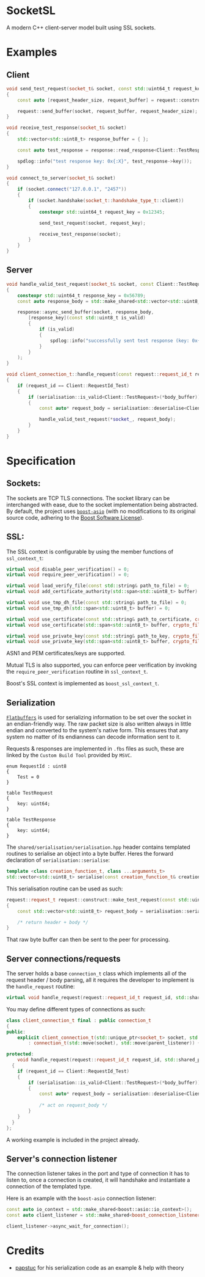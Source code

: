 # SocketSL

A modern C++ client-server model built using SSL sockets.

# Examples

## Client

```cpp
void send_test_request(socket_t& socket, const std::uint64_t request_key)
{
	const auto [request_header_size, request_buffer] = request::construct::make_test_request(request_key);

	request::send_buffer(socket, request_buffer, request_header_size);
}

void receive_test_response(socket_t& socket)
{
	std::vector<std::uint8_t> response_buffer = { };

	const auto test_response = response::read_response<Client::TestResponse>(socket, response_buffer);

	spdlog::info("test response key: 0x{:X}", test_response->key());
}

void connect_to_server(socket_t& socket)
{
	if (socket.connect("127.0.0.1", "2457"))
	{
		if (socket.handshake(socket_t::handshake_type_t::client))
		{
			constexpr std::uint64_t request_key = 0x12345;

			send_test_request(socket, request_key);

			receive_test_response(socket);
		}
	}
}
```

## Server

```cpp
void handle_valid_test_request(socket_t& socket, const Client::TestRequest* const request_body)
{
	constexpr std::uint64_t response_key = 0x56789;
	const auto response_body = std::make_shared<std::vector<std::uint8_t>>(response::construct::make_test_response(response_key));

	response::async_send_buffer(socket, response_body,
		[response_key](const std::uint8_t is_valid)
		{
			if (is_valid)
			{
				spdlog::info("successfully sent test response (key: 0x{:X})", response_key);
			}
		}
	);
}

void client_connection_t::handle_request(const request::request_id_t request_id, const std::shared_ptr<std::vector<std::uint8_t>> body_buffer)
{
	if (request_id == Client::RequestId_Test)
	{
		if (serialisation::is_valid<Client::TestRequest>(*body_buffer))
		{
			const auto* request_body = serialisation::deserialise<Client::TestRequest>(*body_buffer);

			handle_valid_test_request(*socket_, request_body);
		}
	}
}
```


# Specification

## Sockets:

The sockets are TCP TLS connections. The socket library can be interchanged with ease, due to the socket implementation being abstracted. By default, the project uses [`boost-asio`](https://github.com/boostorg/asio) (with no modifications to its original source code, adhering to the [Boost Software License](https://www.boost.org/LICENSE_1_0.txt)).

## SSL:

The SSL context is configurable by using the member functions of `ssl_context_t`:

```cpp
virtual void disable_peer_verification() = 0;
virtual void require_peer_verification() = 0;

virtual void load_verify_file(const std::string& path_to_file) = 0;
virtual void add_certificate_authority(std::span<std::uint8_t> buffer) = 0;

virtual void use_tmp_dh_file(const std::string& path_to_file) = 0;
virtual void use_tmp_dh(std::span<std::uint8_t> buffer) = 0;

virtual void use_certificate(const std::string& path_to_certificate, crypto_file_format_t file_format) = 0;
virtual void use_certificate(std::span<std::uint8_t> buffer, crypto_file_format_t file_format) = 0;

virtual void use_private_key(const std::string& path_to_key, crypto_file_format_t file_format) = 0;
virtual void use_private_key(std::span<std::uint8_t> buffer, crypto_file_format_t file_format) = 0;
```

ASN1 and PEM certificates/keys are supported.

Mutual TLS is also supported, you can enforce peer verification by invoking the `require_peer_verification` routine in `ssl_context_t`.

Boost's SSL context is implemented as `boost_ssl_context_t`.

## Serialization

[`Flatbuffers`](https://github.com/google/flatbuffers) is used for serializing information to be set over the socket in an endian-friendly way. The raw packet size is also written always in little endian and converted to the system's native form. This ensures that any system no matter of its endianness can decode information sent to it.

Requests & responses are implemented in `.fbs` files as such, these are linked by the `Custom Build Tool` provided by `MSVC`.

```fbs
enum RequestId : uint8
{
    Test = 0
} 

table TestRequest
{
    key: uint64;
}

table TestResponse
{
    key: uint64;
}
```

The `shared/serialisation/serialisation.hpp` header contains templated routines to serialise an object into a byte buffer. Heres the forward declaration of `serialisation::serialise`:

```cpp
template <class creation_function_t, class ...arguments_t>
std::vector<std::uint8_t> serialise(const creation_function_t& creation_function, arguments_t&&... arguments)
```

This serialisation routine can be used as such:

```cpp
request::request_t request::construct::make_test_request(const std::uint64_t key)
{
	const std::vector<std::uint8_t> request_body = serialisation::serialise(CREATION_WRAPPER(Client::CreateTestRequest), key);

	/* return header + body */
}
```

That raw byte buffer can then be sent to the peer for processing.

## Server connections/requests

The server holds a base `connection_t` class which implements all of the request header / body parsing, all it requires the developer to implement is the `handle_request` routine:

```cpp
virtual void handle_request(request::request_id_t request_id, std::shared_ptr<std::vector<std::uint8_t>> body_buffer) = 0;
```

You may define different types of connections as such:

```cpp
class client_connection_t final : public connection_t
{
public:
	explicit client_connection_t(std::unique_ptr<socket_t> socket, std::shared_ptr<connection_listener_t> parent_listener)
		: connection_t(std::move(socket), std::move(parent_listener)) {}

protected:
	void handle_request(request::request_id_t request_id, std::shared_ptr<std::vector<std::uint8_t>> body_buffer) override
  {
    if (request_id == Client::RequestId_Test)
  	{
  		if (serialisation::is_valid<Client::TestRequest>(*body_buffer))
  		{
  			const auto* request_body = serialisation::deserialise<Client::TestRequest>(*body_buffer);
  
  			/* act on request_body */
  		}
  	}
  }
};
```

A working example is included in the project already.

## Server's connection listener

The connection listener takes in the port and type of connection it has to listen to, once a connection is created, it will handshake and instantiate a connection of the templated type.

Here is an example with the `boost-asio` connection listener:

```cpp
const auto io_context = std::make_shared<boost::asio::io_context>();
const auto client_listener = std::make_shared<boost_connection_listener_t<client_connection_t>>(io_context, client_ssl_context, 2457);

client_listener->async_wait_for_connection();
```

# Credits

- [papstuc](https://github.com/papstuc/) for his serialization code as an example & help with theory
